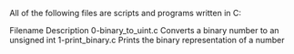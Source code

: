 All of the following files are scripts and programs written in C:

Filename        	Description
0-binary_to_uint.c	Converts a binary number to an unsigned int
1-print_binary.c	Prints the binary representation of a number

